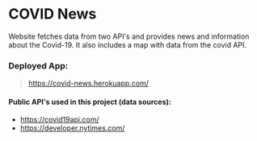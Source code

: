 # COVID News

Website fetches data from two API's and provides news and information about the Covid-19. It also includes a map with data from the covid API.

### Deployed App:

> https://covid-news.herokuapp.com/

#### Public API's used in this project (data sources):

- https://covid19api.com/
- https://developer.nytimes.com/
